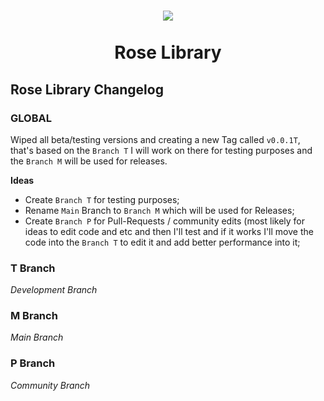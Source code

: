 <h1 align="center"><img src="logo.png"><br><br>Rose Library</h1>

## Rose Library Changelog

### GLOBAL
Wiped all beta/testing versions and creating a new Tag called `v0.0.1T`, that's based on the `Branch T` I will work on there for testing purposes and the `Branch M` will be used for releases.

**Ideas**
* Create `Branch T` for testing purposes;
* Rename `Main` Branch to `Branch M` which will be used for Releases;
* Create `Branch P` for Pull-Requests / community edits (most likely for ideas to edit code and etc and then I'll test and if it works I'll move the code into the `Branch T` to edit it and add better performance into it;

### T Branch
*Development Branch*

### M Branch
*Main Branch*

### P Branch
*Community Branch*
